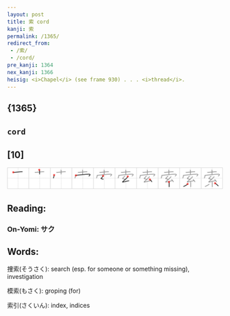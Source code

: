 ```yaml
---
layout: post
title: 索 cord
kanji: 索
permalink: /1365/
redirect_from:
 - /索/
 - /cord/
pre_kanji: 1364
nex_kanji: 1366
heisig: <i>Chapel</i> (see frame 930) . . . <i>thread</i>.
---
```


## {1365}

## `cord`

## [10]

<div class="stroke"><img src="../images/E7B4A2.png" /></div>

## Reading:

### On-Yomi: サク

## Words:

捜索(そうさく): search (esp. for someone or something missing), investigation

模索(もさく): groping (for)

索引(さくいん): index, indices

